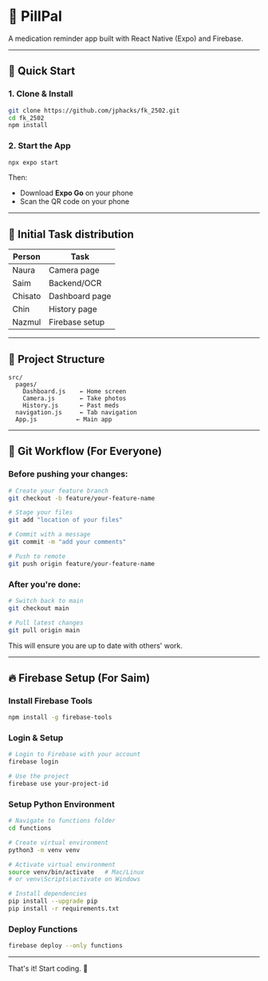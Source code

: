 # 💊 PillPal

A medication reminder app built with React Native (Expo) and Firebase.

---

## 🚀 Quick Start

### 1. Clone & Install

```bash
git clone https://github.com/jphacks/fk_2502.git
cd fk_2502
npm install
```

### 2. Start the App

```bash
npx expo start
```

Then:
- Download **Expo Go** on your phone
- Scan the QR code on your phone

---

## 👥 Initial Task distribution 

| Person | Task |
|--------|------|
| Naura | Camera page |
| Saim | Backend/OCR |
| Chisato | Dashboard page |
| Chin | History page |
| Nazmul | Firebase setup |

---

## 📁 Project Structure

```
src/
  pages/
    Dashboard.js    ← Home screen
    Camera.js       ← Take photos
    History.js      ← Past meds
  navigation.js     ← Tab navigation
  App.js           ← Main app
```

---

## 🔀 Git Workflow (For Everyone)

### Before pushing your changes:

```bash
# Create your feature branch
git checkout -b feature/your-feature-name

# Stage your files
git add "location of your files"

# Commit with a message
git commit -m "add your comments"

# Push to remote
git push origin feature/your-feature-name
```

### After you're done:

```bash
# Switch back to main
git checkout main

# Pull latest changes
git pull origin main
```

This will ensure you are up to date with others' work.

---

## 🔥 Firebase Setup (For Saim)

### Install Firebase Tools

```bash
npm install -g firebase-tools
```

### Login & Setup

```bash
# Login to Firebase with your account
firebase login

# Use the project
firebase use your-project-id
```

### Setup Python Environment

```bash
# Navigate to functions folder
cd functions

# Create virtual environment
python3 -m venv venv

# Activate virtual environment
source venv/bin/activate   # Mac/Linux
# or venv\Scripts\activate on Windows

# Install dependencies
pip install --upgrade pip
pip install -r requirements.txt
```

### Deploy Functions

```bash
firebase deploy --only functions
```

---

That's it! Start coding. 🚀
